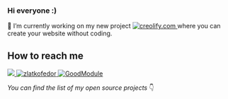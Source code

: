 ### Hi everyone :)

🔭 I’m currently working on my new project 
<a href="https://www.creolify.com">
<img src="https://img.shields.io/badge/-creolify.com-D68AB1?link=https://www.creolify.com" alt="creolify.com">
</a>  where you can create your website without coding.

##  How to reach me
<p>
  
<a href="https://github.com/wianoski">
  <img src="https://img.shields.io/github/followers/seeden?style=social">
</a>

<a href="https://www.linkedin.com/in/thirafi-wian/">
    <img src="https://img.shields.io/badge/Linkedin-zlatkofedor-blue" alt="zlatkofedor">
</a>

<a href="https://www.instagram.com/thirafi.wian">
    <img src="https://img.shields.io/badge/Instagram-goodmoule-ff69b4" alt="GoodModule">
</a>

</p>

_You can find the list of my open source projects_ 👇
